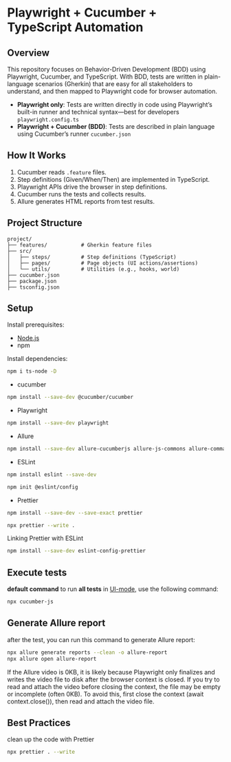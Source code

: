 # Playwright + Cucumber + TypeScript Automation

## Overview

This repository focuses on Behavior-Driven Development (BDD) using Playwright, Cucumber, and TypeScript. With BDD, tests are written in plain-language scenarios (Gherkin) that are easy for all stakeholders to understand, and then mapped to Playwright code for browser automation.

- **Playwright only**: Tests are written directly in code using Playwright’s built-in runner and technical syntax—best for developers `playwright.config.ts`
- **Playwright + Cucumber (BDD)**: Tests are described in plain language using Cucumber’s runner `cucumber.json`

## How It Works

1. Cucumber reads `.feature` files.
2. Step definitions (Given/When/Then) are implemented in TypeScript.
3. Playwright APIs drive the browser in step definitions.
4. Cucumber runs the tests and collects results.
5. Allure generates HTML reports from test results.

## Project Structure

```
project/
├── features/           # Gherkin feature files
├── src/
│   ├── steps/          # Step definitions (TypeScript)
│   ├── pages/          # Page objects (UI actions/assertions)
│   └── utils/          # Utilities (e.g., hooks, world)
├── cucumber.json
├── package.json
├── tsconfig.json
```

## Setup

Install prerequisites:

- [Node.js](https://nodejs.org)
- npm

Install dependencies:

```bash
npm i ts-node -D
```

- cucumber

```bash
npm install --save-dev @cucumber/cucumber
```

- Playwright

```bash
npm install --save-dev playwright
```

- Allure

```bash
npm install --save-dev allure-cucumberjs allure-js-commons allure-commandline
```

- ESLint

```bash
npm install eslint --save-dev
```

```bash
npm init @eslint/config
```

- Prettier

```bash
npm install --save-dev --save-exact prettier
```

```bash
npx prettier --write .
```

Linking Prettier with ESLint

```bash
npm install --save-dev eslint-config-prettier
```

## Execute tests

**default command** to run **all tests** in [UI-mode](https://playwright.dev/docs/test-ui-mode), use the following command:

```bash
npx cucumber-js
```

## Generate Allure report

after the test, you can run this command to generate Allure report:

```bash
npx allure generate reports --clean -o allure-report
npx allure open allure-report
```

If the Allure video is 0KB, it is likely because Playwright only finalizes and writes the video file to disk after the browser context is closed. If you try to read and attach the video before closing the context, the file may be empty or incomplete (often 0KB). To avoid this, first close the context (await context.close()), then read and attach the video file.

## Best Practices

clean up the code with Prettier

```bash
npx prettier . --write
```
